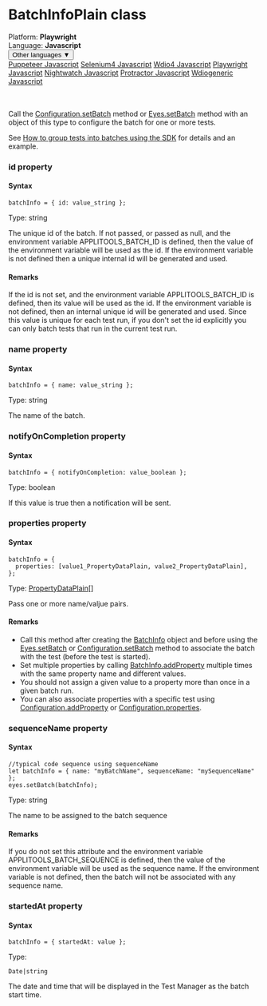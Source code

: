 # BatchInfoPlain class
<div class='platform-bar-container-div'><div class='platform-bar-div'>Platform:  <b> Playwright</b>
</div><div class='platform-bar-div'>Language: <b>Javascript</b></div><div class='dropdown-button-container-div'><button class='sdk-language-dropdown-button'>Other languages ▼</button><div class='dropdown-content'>
<a href='../../puppeteer/javascript/batchinfoplain'>Puppeteer Javascript</a>
<a href='../../selenium4/javascript/batchinfoplain'>Selenium4 Javascript</a>
<a href='../../wdio4/javascript/batchinfoplain'>Wdio4 Javascript</a>
<a href='../../playwright/javascript/batchinfoplain'>Playwright Javascript</a>
<a href='../../nightwatch/javascript/batchinfoplain'>Nightwatch Javascript</a>
<a href='../../protractor/javascript/batchinfoplain'>Protractor Javascript</a>
<a href='../../wdiogeneric/javascript/batchinfoplain'>Wdiogeneric Javascript</a>
</div></div><br /><br /></div>




Call the [Configuration.setBatch](./configuration#setbatch-method) method or [Eyes.setBatch](./eyes#setbatch-method) method with an object of this type to configure the batch for one or more tests.

See [How to group tests into batches using the SDK](https://applitools.com/docs/topics/working-with-test-batches/how-to-group-tests-into-batches.html) for details and an example.


### id property
#### Syntax


    batchInfo = { id: value_string };
    

Type: string

The unique id of the batch. If not passed, or passed as null, and the environment variable APPLITOOLS_BATCH_ID is defined, then the value of the environment variable will be used as the id. If the environment variable is not defined then a unique internal id will be generated and used.

#### Remarks


If the id is not set, and the environment variable APPLITOOLS_BATCH_ID is defined, then its value will be used as the id. If the environment variable is not defined, then an internal unique id will be generated and used. Since this value is unique for each test run, if you don't set the id explicitly you can only batch tests that run in the current test run.

### name property
#### Syntax


    batchInfo = { name: value_string };
    

Type: string

The name of the batch.

### notifyOnCompletion property
#### Syntax


    batchInfo = { notifyOnCompletion: value_boolean };
    

Type: boolean

If this value is true then a notification will be sent.

### properties property
#### Syntax


    batchInfo = {
      properties: [value1_PropertyDataPlain, value2_PropertyDataPlain],
    };
    

Type: [PropertyDataPlain](./propertydataplain)\[\]

Pass one or more name/valjue pairs.

#### Remarks


*   Call this method after creating the [BatchInfo](./batchinfo) object and before using the [Eyes.setBatch](./eyes#setbatch-method) or [Configuration.setBatch](./configuration#setbatch-method) method to associate the batch with the test (before the test is started).
*   Set multiple properties by calling [BatchInfo.addProperty](./batchinfo#addproperty-method) multiple times with the same property name and different values.
*   You should not assign a given value to a property more than once in a given batch run.
*   You can also associate properties with a specific test using [Configuration.addProperty](./configuration#addproperty-method) or [Configuration.properties](#properties-property).

### sequenceName property
#### Syntax


    //typical code sequence using sequenceName
    let batchInfo = { name: "myBatchName", sequenceName: "mySequenceName" };
    eyes.setBatch(batchInfo);
    

Type: string

The name to be assigned to the batch sequence

#### Remarks


If you do not set this attribute and the environment variable APPLITOOLS_BATCH_SEQUENCE is defined, then the value of the environment variable will be used as the sequence name. If the environment variable is not defined, then the batch will not be associated with any sequence name.

### startedAt property
#### Syntax


    batchInfo = { startedAt: value };
    

Type: 

    Date|string

The date and time that will be displayed in the Test Manager as the batch start time.
